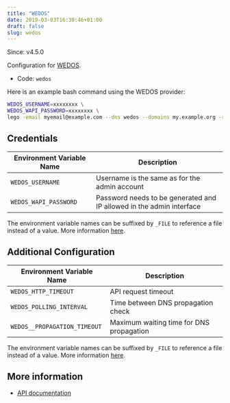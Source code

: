```yaml
---
title: "WEDOS"
date: 2019-03-03T16:39:46+01:00
draft: false
slug: wedos
---
```


<!-- THIS DOCUMENTATION IS AUTO-GENERATED. PLEASE DO NOT EDIT. -->
<!-- providers/dns/wedos/wedos.toml -->
<!-- THIS DOCUMENTATION IS AUTO-GENERATED. PLEASE DO NOT EDIT. -->

Since: v4.5.0

Configuration for [WEDOS](https://www.wedos.com).


<!--more-->

- Code: `wedos`

Here is an example bash command using the WEDOS provider:

```bash
WEDOS_USERNAME=xxxxxxxx \
WEDOS_WAPI_PASSWORD=xxxxxxxx \
lego -email myemail@example.com --dns wedos --domains my.example.org -run
```




## Credentials

| Environment Variable Name | Description |
|-----------------------|-------------|
| `WEDOS_USERNAME` | Username is the same as for the admin account |
| `WEDOS_WAPI_PASSWORD` | Password needs to be generated and IP allowed in the admin interface |

The environment variable names can be suffixed by `_FILE` to reference a file instead of a value.
More information [here](/lego/dns/#configuration-and-credentials).


## Additional Configuration

| Environment Variable Name | Description |
|--------------------------------|-------------|
| `WEDOS_HTTP_TIMEOUT` | API request timeout |
| `WEDOS_POLLING_INTERVAL` | Time between DNS propagation check |
| `WEDOS__PROPAGATION_TIMEOUT` | Maximum waiting time for DNS propagation |

The environment variable names can be suffixed by `_FILE` to reference a file instead of a value.
More information [here](/lego/dns/#configuration-and-credentials).




## More information

- [API documentation](https://kb.wedos.com/en/kategorie/wapi-api-interface/wdns-en/)

<!-- THIS DOCUMENTATION IS AUTO-GENERATED. PLEASE DO NOT EDIT. -->
<!-- providers/dns/wedos/wedos.toml -->
<!-- THIS DOCUMENTATION IS AUTO-GENERATED. PLEASE DO NOT EDIT. -->
